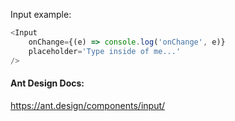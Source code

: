 Input example:

```js
<Input 
    onChange={(e) => console.log('onChange', e)} 
    placeholder='Type inside of me...'
/>
```

#### Ant Design Docs: 
https://ant.design/components/input/